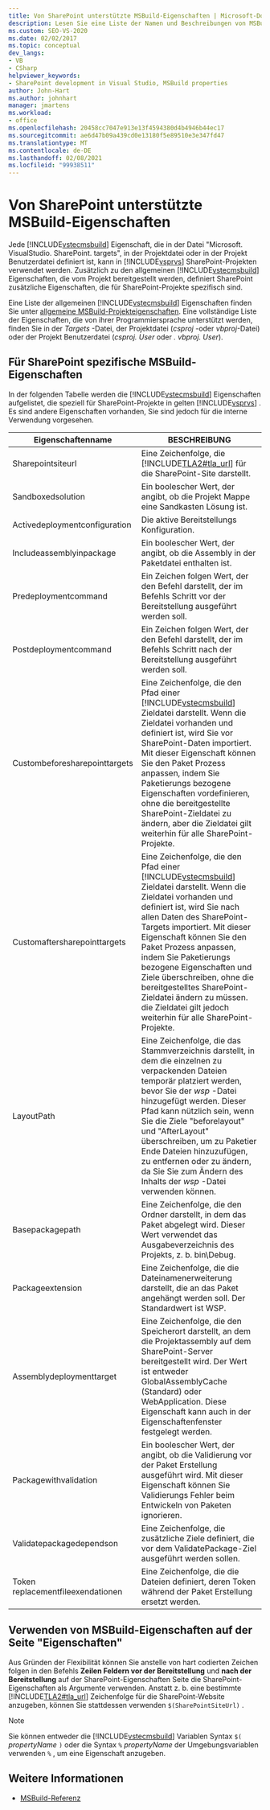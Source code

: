 ```yaml
---
title: Von SharePoint unterstützte MSBuild-Eigenschaften | Microsoft-Dokumentation
description: Lesen Sie eine Liste der Namen und Beschreibungen von MSBuild-Eigenschaften, die von unterstützt werden und für SharePoint spezifisch sind.
ms.custom: SEO-VS-2020
ms.date: 02/02/2017
ms.topic: conceptual
dev_langs:
- VB
- CSharp
helpviewer_keywords:
- SharePoint development in Visual Studio, MSBuild properties
author: John-Hart
ms.author: johnhart
manager: jmartens
ms.workload:
- office
ms.openlocfilehash: 20458cc7047e913e13f4594380d4b4946b44ec17
ms.sourcegitcommit: ae6d47b09a439cd0e13180f5e89510e3e347fd47
ms.translationtype: MT
ms.contentlocale: de-DE
ms.lasthandoff: 02/08/2021
ms.locfileid: "99938511"
---
```

# <a name="msbuild-properties-supported-by-sharepoint"></a>Von SharePoint unterstützte MSBuild-Eigenschaften
  Jede [!INCLUDE[vstecmsbuild](../sharepoint/includes/vstecmsbuild-md.md)] Eigenschaft, die in der Datei "Microsoft. VisualStudio. SharePoint. targets", in der Projektdatei oder in der Projekt Benutzerdatei definiert ist, kann in [!INCLUDE[vsprvs](../sharepoint/includes/vsprvs-md.md)] SharePoint-Projekten verwendet werden. Zusätzlich zu den allgemeinen [!INCLUDE[vstecmsbuild](../sharepoint/includes/vstecmsbuild-md.md)] Eigenschaften, die vom Projekt bereitgestellt werden, definiert SharePoint zusätzliche Eigenschaften, die für SharePoint-Projekte spezifisch sind.

 Eine Liste der allgemeinen [!INCLUDE[vstecmsbuild](../sharepoint/includes/vstecmsbuild-md.md)] Eigenschaften finden Sie unter [allgemeine MSBuild-Projekteigenschaften](/previous-versions/dotnet/netframework-4.0/bb629394(v=vs.100)). Eine vollständige Liste der Eigenschaften, die von ihrer Programmiersprache unterstützt werden, finden Sie in der *Targets* -Datei, der Projektdatei (*csproj* -oder *vbproj*-Datei) oder der Projekt Benutzerdatei (*csproj. User* oder *. vbproj. User*).

## <a name="msbuild-properties-specific-to-sharepoint"></a>Für SharePoint spezifische MSBuild-Eigenschaften
 In der folgenden Tabelle werden die [!INCLUDE[vstecmsbuild](../sharepoint/includes/vstecmsbuild-md.md)] Eigenschaften aufgelistet, die speziell für SharePoint-Projekte in gelten [!INCLUDE[vsprvs](../sharepoint/includes/vsprvs-md.md)] . Es sind andere Eigenschaften vorhanden, Sie sind jedoch für die interne Verwendung vorgesehen.

|Eigenschaftenname|BESCHREIBUNG|
|-------------------|-----------------|
|Sharepointsiteurl|Eine Zeichenfolge, die [!INCLUDE[TLA2#tla_url](../sharepoint/includes/tla2sharptla-url-md.md)] für die SharePoint-Site darstellt.|
|Sandboxedsolution|Ein boolescher Wert, der angibt, ob die Projekt Mappe eine Sandkasten Lösung ist.|
|Activedeploymentconfiguration|Die aktive Bereitstellungs Konfiguration.|
|Includeassemblyinpackage|Ein boolescher Wert, der angibt, ob die Assembly in der Paketdatei enthalten ist.|
|Predeploymentcommand|Ein Zeichen folgen Wert, der den Befehl darstellt, der im Befehls Schritt vor der Bereitstellung ausgeführt werden soll.|
|Postdeploymentcommand|Ein Zeichen folgen Wert, der den Befehl darstellt, der im Befehls Schritt nach der Bereitstellung ausgeführt werden soll.|
|Custombeforesharepointtargets|Eine Zeichenfolge, die den Pfad einer [!INCLUDE[vstecmsbuild](../sharepoint/includes/vstecmsbuild-md.md)] Zieldatei darstellt. Wenn die Zieldatei vorhanden und definiert ist, wird Sie vor SharePoint-Daten importiert. Mit dieser Eigenschaft können Sie den Paket Prozess anpassen, indem Sie Paketierungs bezogene Eigenschaften vordefinieren, ohne die bereitgestellte SharePoint-Zieldatei zu ändern, aber die Zieldatei gilt weiterhin für alle SharePoint-Projekte.|
|Customaftersharepointtargets|Eine Zeichenfolge, die den Pfad einer [!INCLUDE[vstecmsbuild](../sharepoint/includes/vstecmsbuild-md.md)] Zieldatei darstellt. Wenn die Zieldatei vorhanden und definiert ist, wird Sie nach allen Daten des SharePoint-Targets importiert. Mit dieser Eigenschaft können Sie den Paket Prozess anpassen, indem Sie Paketierungs bezogene Eigenschaften und Ziele überschreiben, ohne die bereitgestelltes SharePoint-Zieldatei ändern zu müssen. die Zieldatei gilt jedoch weiterhin für alle SharePoint-Projekte.|
|LayoutPath|Eine Zeichenfolge, die das Stammverzeichnis darstellt, in dem die einzelnen zu verpackenden Dateien temporär platziert werden, bevor Sie der *wsp* -Datei hinzugefügt werden. Dieser Pfad kann nützlich sein, wenn Sie die Ziele "beforelayout" und "AfterLayout" überschreiben, um zu Paketier Ende Dateien hinzuzufügen, zu entfernen oder zu ändern, da Sie Sie zum Ändern des Inhalts der *wsp* -Datei verwenden können.|
|Basepackagepath|Eine Zeichenfolge, die den Ordner darstellt, in dem das Paket abgelegt wird. Dieser Wert verwendet das Ausgabeverzeichnis des Projekts, z. b. bin\Debug.|
|Packageextension|Eine Zeichenfolge, die die Dateinamenerweiterung darstellt, die an das Paket angehängt werden soll. Der Standardwert ist WSP.|
|Assemblydeploymenttarget|Eine Zeichenfolge, die den Speicherort darstellt, an dem die Projektassembly auf dem SharePoint-Server bereitgestellt wird. Der Wert ist entweder GlobalAssemblyCache (Standard) oder WebApplication. Diese Eigenschaft kann auch in der Eigenschaftenfenster festgelegt werden.|
|Packagewithvalidation|Ein boolescher Wert, der angibt, ob die Validierung vor der Paket Erstellung ausgeführt wird. Mit dieser Eigenschaft können Sie Validierungs Fehler beim Entwickeln von Paketen ignorieren.|
|Validatepackagedependson|Eine Zeichenfolge, die zusätzliche Ziele definiert, die vor dem ValidatePackage-Ziel ausgeführt werden sollen.|
|Token replacementfileexendationen|Eine Zeichenfolge, die die Dateien definiert, deren Token während der Paket Erstellung ersetzt werden.|

## <a name="use-msbuild-properties-in-the-properties-page"></a>Verwenden von MSBuild-Eigenschaften auf der Seite "Eigenschaften"
 Aus Gründen der Flexibilität können Sie anstelle von hart codierten Zeichen folgen in den Befehls **Zeilen Feldern vor der Bereitstellung** und **nach der Bereitstellung** auf der SharePoint-Eigenschaften Seite die SharePoint-Eigenschaften als Argumente verwenden. Anstatt z. b. eine bestimmte [!INCLUDE[TLA2#tla_url](../sharepoint/includes/tla2sharptla-url-md.md)] Zeichenfolge für die SharePoint-Website anzugeben, können Sie stattdessen verwenden `$(SharePointSiteUrl)` .

> [!NOTE]
> Sie können entweder die [!INCLUDE[vstecmsbuild](../sharepoint/includes/vstecmsbuild-md.md)] Variablen Syntax `$(` *propertyName* `)` oder die Syntax `%` *propertyName* der Umgebungsvariablen verwenden `%` , um eine Eigenschaft anzugeben.

## <a name="see-also"></a>Weitere Informationen

- [MSBuild-Referenz](../msbuild/msbuild-reference.md)